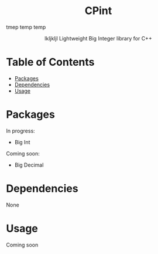 <h1 align="center">CPint</h1>

tmep temp temp 
<div align="center">
lkljkljl    Lightweight Big Integer library for C++
</div>


# Table of Contents
- [Packages](#packages)
- [Dependencies](#dependencies)
- [Usage](#usage)

# Packages
In progress:
- Big Int

Coming soon:
- Big Decimal 


# Dependencies
None

# Usage
Coming soon
